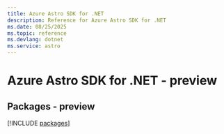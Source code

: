 ```yaml
---
title: Azure Astro SDK for .NET
description: Reference for Azure Astro SDK for .NET
ms.date: 08/25/2025
ms.topic: reference
ms.devlang: dotnet
ms.service: astro
---
```

# Azure Astro SDK for .NET - preview
## Packages - preview
[!INCLUDE [packages](astro-index.md)]